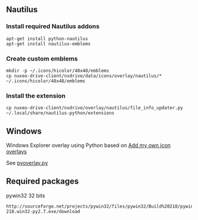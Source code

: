 
## Nautilus

### Install required Nautilus addons

    apt-get install python-nautilus
    apt-get install nautilus-emblems

### Create custom emblems

    mkdir -p ~/.icons/hicolor/48x48/emblems
    cp nuxeo-drive-client/nxdrive/data/icons/overlay/nautilus/* ~/.icons/hicolor/48x48/emblems

### Install the extension

    cp nuxeo-drive-client/nxdrive/overlay/nautilus/file_info_updater.py ~/.local/share/nautilus-python/extensions

## Windows

Windows Explorer overlay using Python based on [Add my own icon overlays](http://timgolden.me.uk/python/win32_how_do_i/add-my-own-icon-overlays.html)

See [pyoverlay.py](https://github.com/nuxeo/nuxeo-drive/tree/1.4/nuxeo-drive-client/nxdrive/overlay/win32/pyoverlay.py)

## Required packages

pywin32 32 bits

    http://sourceforge.net/projects/pywin32/files/pywin32/Build%20218/pywin32-218.win32-py2.7.exe/download

